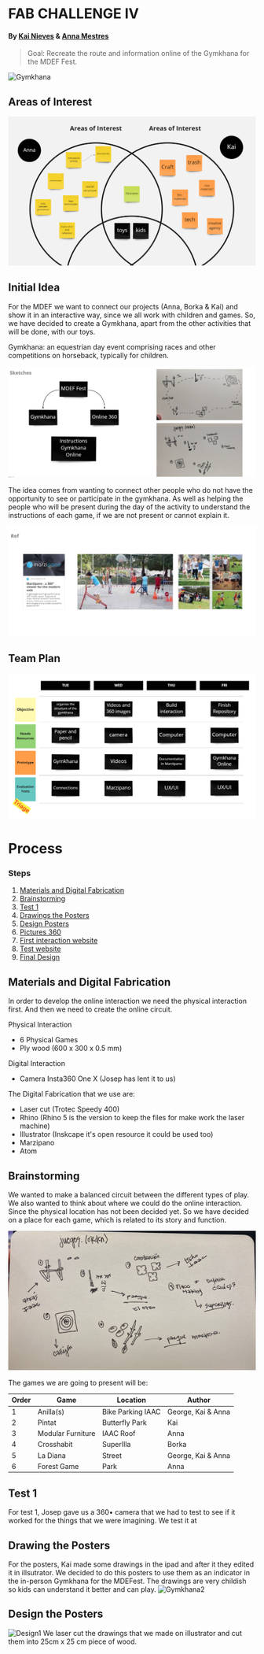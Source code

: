 # FAB CHALLENGE IV

#### By [Kai Nieves](https://kais-site.webflow.io/fab-academy/fab-academy-weeks) & [Anna Mestres](https://anna-mestres.github.io/anna.mestres/fab/c4.html)

>Goal:
Recreate the route and information online of the Gymkhana for the MDEF Fest.

<img width="509" alt="Gymkhana" src="https://user-images.githubusercontent.com/92103119/171649761-b6ba7c45-a9b5-4776-8747-e48af74fe0d3.png">

## Areas of Interest

![Our mindmap](images/mindmap.png)

## Initial Idea

For the MDEF we want to connect our projects (Anna, Borka & Kai) and show it in an interactive way, since we all work with children and games. So, we have decided to create a Gymkhana, apart from the other activities that will be done, with our toys.

Gymkhana: an equestrian day event comprising races and other competitions on horseback, typically for children.

![Our mindmap](images/sketch.png)

The idea comes from wanting to connect other people who do not have the opportunity to see or participate in the gymkhana. As well as helping the people who will be present during the day of the activity to understand the instructions of each game, if we are not present or cannot explain it.

![Our mindmap](images/Initialidea.png)

## Team Plan

![Our plan](images/plan.png)

# Process

### Steps

  1. [Materials and Digital Fabrication](https://github.com/Anna-Mestres/fab_challenge_IV#materials-and-digital-fabrication)
  2. [Brainstorming](https://github.com/Anna-Mestres/fab_challenge_I#brainstorming)
  3. [Test 1](https://github.com/Anna-Mestres/fab_challenge_I#test-1)
  4. [Drawings the Posters](https://github.com/Anna-Mestres/fab_challenge_I#drawing-the-posters)
  6. [Design Posters](https://github.com/Anna-Mestres/fab_challenge_I#design-posters)
  7. [Pictures 360](https://github.com/Anna-Mestres/fab_challenge_I#pictures-360)
  8. [First interaction website](https://github.com/Anna-Mestres/fab_challenge_I#first-interaction-website)
  9. [Test website](https://github.com/Anna-Mestres/fab_challenge_I#test-website)
  10. [Final Design](https://github.com/Anna-Mestres/fab_challenge_I#final-design)


## Materials and Digital Fabrication

In order to develop the online interaction we need the physical interaction first. And then we need to create the online circuit.

Physical Interaction
  * 6 Physical Games
  * Ply wood (600 x 300 x 0.5 mm)

Digital Interaction
  * Camera Insta360 One X (Josep has lent it to us)

The Digital Fabrication that we use are:

  * Laser cut (Trotec Speedy 400)
  * Rhino (Rhino 5 is the version to keep the files for make work the laser machine)
  * Illustrator (Inskcape it's open resource it could be used too)
  * Marzipano
  * Atom


## Brainstorming

We wanted to make a balanced circuit between the different types of play. We also wanted to think about where we could do the online interaction. Since the physical location has not been decided yet. So we have decided on a place for each game, which is related to its story and function.

![Our plan](images/brainstorming.jpeg)

The games we are going to present will be:

| Order | Game | Location | Author |
|-------|-----------------|-----------------------|---------------------|
| 1 | Anilla(s) | Bike Parking IAAC | George, Kai & Anna |
| 2 | Pintat | Butterfly Park | Kai |
| 3 | Modular Furniture | IAAC Roof | Anna |
| 4 | Crosshabit | SuperIlla | Borka |
| 5 | La Diana | Street | George, Kai & Anna |
| 6 | Forest Game | Park | Anna |

## Test 1
For test 1, Josep gave us a 360• camera that we had to test to see if it worked for the things that we were imagining. We test it at 



## Drawing the Posters

For the posters, Kai made some drawings in the ipad and after it they edited it in illsutrator. We decided to do this posters to use them as an indicator in the in-person Gymkhana for the MDEFest. The drawings are very childish so kids can understand it better and can play. 
<img width="847" alt="Gymkhana2" src="https://user-images.githubusercontent.com/92103119/171652008-9f73b3fd-a893-47ea-b84a-8f086e138472.png">

## Design the Posters
![Design1](https://user-images.githubusercontent.com/92103119/171656612-0bc1db0f-dde0-4894-baac-c657dcf26521.png)
We laser cut the drawings that we made on illustrator and cut them into 25cm x 25 cm piece of wood.

